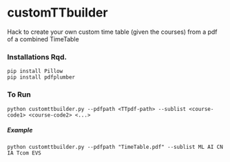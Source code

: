 # customTTbuilder
Hack to create your own custom time table (given the courses) from a pdf of a combined TimeTable

### Installations Rqd.
```
pip install Pillow
pip install pdfplumber
```

### To Run
```
python customttbuilder.py --pdfpath <TTpdf-path> --sublist <course-code1> <course-code2> <...> 
```
##### Example
```
python customttbuilder.py --pdfpath "TimeTable.pdf" --sublist ML AI CN IA Tcom EVS
```

